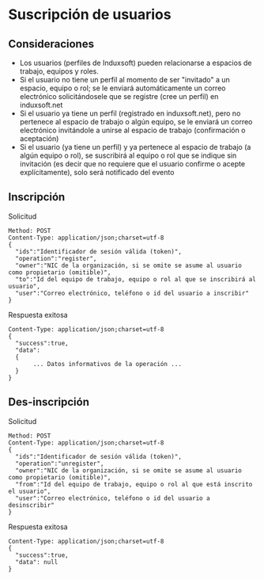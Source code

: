 # Suscripción de usuarios

## Consideraciones
* Los usuarios (perfiles de Induxsoft) pueden relacionarse a espacios de trabajo, equipos y roles.
* Si el usuario no tiene un perfil al momento de ser "invitado" a un espacio, equipo o rol; se le enviará automáticamente un correo electrónico solicitándosele que se registre (cree un perfil) en induxsoft.net 
* Si el usuario ya tiene un perfil (registrado en induxsoft.net), pero no pertenece al espacio de trabajo o algún equipo, se le enviará un correo electrónico invitándole a unirse al espacio de trabajo (confirmación o aceptación)
* Si el usuario (ya tiene un perfil) y ya pertenece al espacio de trabajo (a algún equipo o rol), se suscribirá al equipo o rol que se indique sin invitación (es decir que no requiere que el usuario confirme o acepte explícitamente), solo será notificado del evento

## Inscripción

Solicitud
```
Method: POST
Content-Type: application/json;charset=utf-8
{
  "ids":"Identificador de sesión válida (token)",
  "operation":"register",
  "owner":"NIC de la organización, si se omite se asume al usuario como propietario (omitible)",
  "to":"Id del equipo de trabajo, equipo o rol al que se inscribirá al usuario",
  "user":"Correo electrónico, teléfono o id del usuario a inscribir"
}
```

Respuesta exitosa

```
Content-Type: application/json;charset=utf-8
{
  "success":true,
  "data":
  {
       ... Datos informativos de la operación ...
  }
}
```

## Des-inscripción

Solicitud
```
Method: POST
Content-Type: application/json;charset=utf-8
{
  "ids":"Identificador de sesión válida (token)",
  "operation":"unregister",
  "owner":"NIC de la organización, si se omite se asume al usuario como propietario (omitible)",
  "from":"Id del equipo de trabajo, equipo o rol al que está inscrito el usuario",
  "user":"Correo electrónico, teléfono o id del usuario a desinscribir"
}
```

Respuesta exitosa

```
Content-Type: application/json;charset=utf-8
{
  "success":true,
  "data": null
}
```

